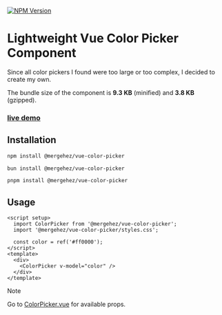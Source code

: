 [![NPM Version](https://img.shields.io/npm/v/%40mergehez%2Fvue-color-picker)](https://www.npmjs.com/package/@mergehez/vue-color-picker)

# Lightweight Vue Color Picker Component

Since all color pickers I found were too large or too complex, I decided to create my own.

The bundle size of the component is **9.3 KB** (minified) and **3.8 KB** (gzipped).

### [live demo](https://color-picker.mergesoft.dev/)

## Installation

```bash
npm install @mergehez/vue-color-picker
```
```bash
bun install @mergehez/vue-color-picker
```
```bash
pnpm install @mergehez/vue-color-picker
```

## Usage

```vue
<script setup>
  import ColorPicker from '@mergehez/vue-color-picker';
  import '@mergehez/vue-color-picker/styles.css';

  const color = ref('#ff0000');
</script>
<template>
  <div>
    <ColorPicker v-model="color" />
  </div>
</template>
```

> [!NOTE]
> Go to [ColorPicker.vue](https://github.com/mergehez/vue-color-picker/blob/main/src/components/ColorPicker.vue) for available props.



